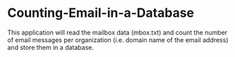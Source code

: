 # Counting-Email-in-a-Database
This application will read the mailbox data (mbox.txt) and count the number of email messages per organization (i.e. domain name of the email address) and store them in a database.
